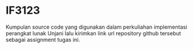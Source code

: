 # IF3123
 Kumpulan source code yang digunakan dalam perkuliahan implementasi perangkat lunak Unjani  lalu kirimkan link url repository github tersebut sebagai assignment tugas ini.
